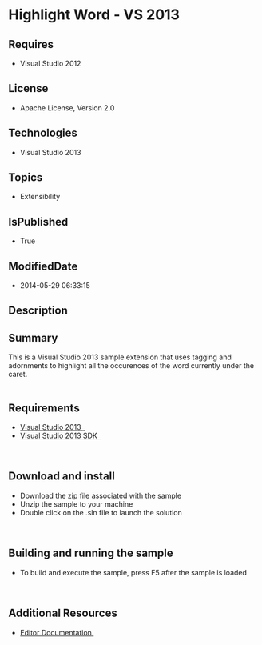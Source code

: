 # Highlight Word - VS 2013
## Requires
* Visual Studio 2012
## License
* Apache License, Version 2.0
## Technologies
* Visual Studio 2013
## Topics
* Extensibility
## IsPublished
* True
## ModifiedDate
* 2014-05-29 06:33:15
## Description

<div id="longDesc">
<div id="longDesc">
<h2>Summary</h2>
<p>This is a Visual Studio 2013 sample extension that uses tagging and adornments to highlight all the occurences of the word currently under the caret.<br>
<br>
</p>
<h2>Requirements</h2>
<ul>
<li><a class="externalLink" href="http://www.microsoft.com/visualstudio/en-us/try/default.mspx#download">Visual Studio 2013
<span class="externalLinkIcon">&nbsp;</span></a> </li><li><a class="externalLink" href="http://www.microsoft.com/en-us/download/details.aspx?id=40758">Visual Studio 2013 SDK
<span class="externalLinkIcon">&nbsp;</span></a> </li></ul>
<p>&nbsp;</p>
<h2>Download and install</h2>
<ul>
<li>Download the zip file associated with the sample </li><li>Unzip the sample to your machine </li><li>Double click on the .sln file to launch the solution </li></ul>
<p>&nbsp;</p>
<h2>Building and running the sample</h2>
<ul>
<li>To build and execute the sample, press F5 after the sample is loaded </li></ul>
<p>&nbsp;</p>
<h2>Additional Resources</h2>
<ul>
<li><a class="externalLink" href="http://msdn.microsoft.com/en-us/library/dd885242(v=vs.110).aspx">Editor Documentation<span class="externalLinkIcon">&nbsp;</span></a>
</li></ul>
</div>
<h2></h2>
</div>
